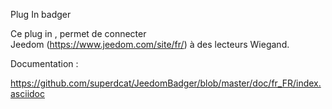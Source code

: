 ﻿
Plug In badger

Ce plug in , permet de connecter Jeedom (https://www.jeedom.com/site/fr/) à des lecteurs Wiegand.

Documentation :

https://github.com/superdcat/JeedomBadger/blob/master/doc/fr_FR/index.asciidoc
